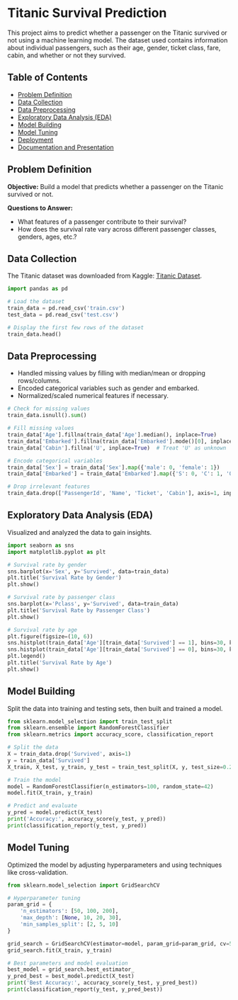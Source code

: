# Titanic Survival Prediction

This project aims to predict whether a passenger on the Titanic survived or not using a machine learning model. The dataset used contains information about individual passengers, such as their age, gender, ticket class, fare, cabin, and whether or not they survived.

## Table of Contents

- [Problem Definition](#problem-definition)
- [Data Collection](#data-collection)
- [Data Preprocessing](#data-preprocessing)
- [Exploratory Data Analysis (EDA)](#exploratory-data-analysis-eda)
- [Model Building](#model-building)
- [Model Tuning](#model-tuning)
- [Deployment](#deployment)
- [Documentation and Presentation](#documentation-and-presentation)

## Problem Definition

**Objective:** Build a model that predicts whether a passenger on the Titanic survived or not.

**Questions to Answer:**
- What features of a passenger contribute to their survival?
- How does the survival rate vary across different passenger classes, genders, ages, etc.?

## Data Collection

The Titanic dataset was downloaded from Kaggle: [Titanic Dataset](https://www.kaggle.com/c/titanic/data).

```python
import pandas as pd

# Load the dataset
train_data = pd.read_csv('train.csv')
test_data = pd.read_csv('test.csv')

# Display the first few rows of the dataset
train_data.head()
```

## Data Preprocessing

- Handled missing values by filling with median/mean or dropping rows/columns.
- Encoded categorical variables such as gender and embarked.
- Normalized/scaled numerical features if necessary.

```python
# Check for missing values
train_data.isnull().sum()

# Fill missing values
train_data['Age'].fillna(train_data['Age'].median(), inplace=True)
train_data['Embarked'].fillna(train_data['Embarked'].mode()[0], inplace=True)
train_data['Cabin'].fillna('U', inplace=True)  # Treat 'U' as unknown

# Encode categorical variables
train_data['Sex'] = train_data['Sex'].map({'male': 0, 'female': 1})
train_data['Embarked'] = train_data['Embarked'].map({'S': 0, 'C': 1, 'Q': 2})

# Drop irrelevant features
train_data.drop(['PassengerId', 'Name', 'Ticket', 'Cabin'], axis=1, inplace=True)
```

## Exploratory Data Analysis (EDA)

Visualized and analyzed the data to gain insights.

```python
import seaborn as sns
import matplotlib.pyplot as plt

# Survival rate by gender
sns.barplot(x='Sex', y='Survived', data=train_data)
plt.title('Survival Rate by Gender')
plt.show()

# Survival rate by passenger class
sns.barplot(x='Pclass', y='Survived', data=train_data)
plt.title('Survival Rate by Passenger Class')
plt.show()

# Survival rate by age
plt.figure(figsize=(10, 6))
sns.histplot(train_data['Age'][train_data['Survived'] == 1], bins=30, kde=False, label='Survived')
sns.histplot(train_data['Age'][train_data['Survived'] == 0], bins=30, kde=False, label='Not Survived')
plt.legend()
plt.title('Survival Rate by Age')
plt.show()
```

## Model Building

Split the data into training and testing sets, then built and trained a model.

```python
from sklearn.model_selection import train_test_split
from sklearn.ensemble import RandomForestClassifier
from sklearn.metrics import accuracy_score, classification_report

# Split the data
X = train_data.drop('Survived', axis=1)
y = train_data['Survived']
X_train, X_test, y_train, y_test = train_test_split(X, y, test_size=0.2, random_state=42)

# Train the model
model = RandomForestClassifier(n_estimators=100, random_state=42)
model.fit(X_train, y_train)

# Predict and evaluate
y_pred = model.predict(X_test)
print('Accuracy:', accuracy_score(y_test, y_pred))
print(classification_report(y_test, y_pred))
```

## Model Tuning

Optimized the model by adjusting hyperparameters and using techniques like cross-validation.

```python
from sklearn.model_selection import GridSearchCV

# Hyperparameter tuning
param_grid = {
    'n_estimators': [50, 100, 200],
    'max_depth': [None, 10, 20, 30],
    'min_samples_split': [2, 5, 10]
}

grid_search = GridSearchCV(estimator=model, param_grid=param_grid, cv=5, scoring='accuracy')
grid_search.fit(X_train, y_train)

# Best parameters and model evaluation
best_model = grid_search.best_estimator_
y_pred_best = best_model.predict(X_test)
print('Best Accuracy:', accuracy_score(y_test, y_pred_best))
print(classification_report(y_test, y_pred_best))
```


